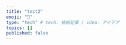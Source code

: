 ```yaml
---
title: "test2"
emoji: "🐷"
type: "tech" # tech: 技術記事 / idea: アイデア
topics: []
published: false
---
```

